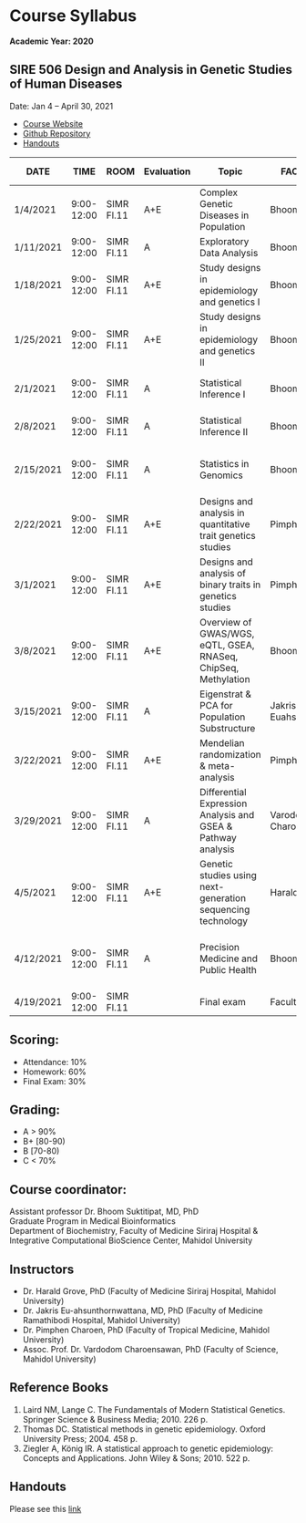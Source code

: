 Course Syllabus
===============

**Academic Year: 2020**

SIRE 506 Design and Analysis in Genetic Studies of Human Diseases
-----------------------------------------------------------------

Date:  Jan 4 – April 30, 2021



-   [Course Website](https://si-medbif.github.io/SIRE506/)
-   [Github Repository](https://github.com/si-medbif/SIRE506)
-   [Handouts]()

| DATE | TIME | ROOM | Evaluation | Topic | FACULTY STAFF | Coursera Supplements |
|------|------|------|------------|-------|---------------|----------------------|
| 1/4/2021 | 9:00-12:00 | SIMR Fl.11 | A+E | Complex Genetic Diseases in Population | Bhoom  Suktitipat | [The Data Scientist's Toolbox Week 2, 4](https://www.coursera.org/learn/data-scientists-tools?specialization=data-science-foundations-r) |
| 1/11/2021 | 9:00-12:00 | SIMR Fl.11 | A | Exploratory Data Analysis | Bhoom  Suktitipat | [Exploratory Data Analysis](https://www.coursera.org/learn/exploratory-data-analysis?specialization=jhu-data-science) |
| 1/18/2021 | 9:00-12:00 | SIMR Fl.11 | A+E | Study designs in epidemiology and genetics I | Bhoom  Suktitipat | [Study Design in Epidemiology - Week 1-2](https://www.coursera.org/learn/study-designs-epidemiology) |
| 1/25/2021 | 9:00-12:00 | SIMR Fl.11 | A+E | Study designs in epidemiology and genetics II | Bhoom  Suktitipat | [Study Design in Epidemiology - Week 3-4](https://www.coursera.org/learn/study-designs-epidemiology)|
| 2/1/2021 | 9:00-12:00 | SIMR Fl.11 | A | Statistical Inference I | Bhoom  Suktitipat | [Statistical Inference - Week 1-2](https://www.coursera.org/learn/statistical-inference) |
| 2/8/2021 | 9:00-12:00 | SIMR Fl.11 | A | Statistical Inference II | Bhoom  Suktitipat | [Statistical Inference - Week 3-4](https://www.coursera.org/learn/statistical-inference) |
| 2/15/2021 | 9:00-12:00 | SIMR Fl.11 | A | Statistics in Genomics | Bhoom  Suktitipat | [Statistics for Genomic Data Science - Week 1 & 2](https://www.coursera.org/learn/statistical-genomics) |
| 2/22/2021 | 9:00-12:00 | SIMR Fl.11 | A+E | Designs and analysis in quantitative trait genetics studies | Pimphen Charoen | [Statistics for Genomic Data Science - Week 2](https://www.coursera.org/learn/statistical-genomics) |
| 3/1/2021 | 9:00-12:00 | SIMR Fl.11 | A+E | Designs and analysis of binary traits in genetics studies | Pimphen Charoen | [Statistics for Genomic Data Science - Week 3](https://www.coursera.org/learn/statistical-genomics) |
| 3/8/2021 | 9:00-12:00 | SIMR Fl.11 | A+E | Overview of GWAS/WGS, eQTL, GSEA, RNASeq, ChipSeq, Methylation | Bhoom  Suktitipat | [Statistics for Genomic Data Science - Week 4](https://www.coursera.org/learn/statistical-genomics) |
| 3/15/2021 | 9:00-12:00 | SIMR Fl.11 | A | Eigenstrat & PCA for Population Substructure | Jakris Euahsunthornwattana |  |
| 3/22/2021 | 9:00-12:00 | SIMR Fl.11 | A+E | Mendelian randomization & meta-analysis | Pimphen Charoen |  |
| 3/29/2021 | 9:00-12:00 | SIMR Fl.11 | A | Differential Expression Analysis and GSEA & Pathway analysis | Varodom Charoensawan |  |
| 4/5/2021 | 9:00-12:00 | SIMR Fl.11 | A+E | Genetic studies using next-generation sequencing technology | Harald Grove |  |
| 4/12/2021 | 9:00-12:00 | SIMR Fl.11 | A | Precision Medicine and Public Health | Bhoom Suktitipat | [Case studies in Personalized Medicine -- Week 3](https://www.coursera.org/learn/personalizedmed) |
| 4/19/2021 | 9:00-12:00 | SIMR Fl.11 |   | Final exam | Faculty |  |

Scoring:
--------

* Attendance: 10%
* Homework: 60%
* Final Exam: 30%

Grading:
--------

* A > 90%
* B+ [80-90)
* B [70-80)
* C < 70%

Course coordinator:
-------------------

Assistant professor Dr. Bhoom Suktitipat, MD, PhD  
Graduate Program in Medical Bioinformatics  
Department of Biochemistry, Faculty of Medicine Siriraj Hospital &  
Integrative Computational BioScience Center, Mahidol University

Instructors
----------
* Dr. Harald Grove, PhD (Faculty of Medicine Siriraj Hospital, Mahidol University)
* Dr. Jakris Eu-ahsunthornwattana, MD, PhD (Faculty of Medicine Ramathibodi Hospital, Mahidol University)
* Dr. Pimphen Charoen, PhD (Faculty of Tropical Medicine, Mahidol University)
* Assoc. Prof. Dr. Vardodom Charoensawan, PhD (Faculty of Science, Mahidol University)

Reference Books
------------------
1. Laird NM, Lange C. The Fundamentals of Modern Statistical Genetics. Springer Science & Business Media; 2010. 226 p.
2. Thomas DC. Statistical methods in genetic epidemiology. Oxford University Press; 2004. 458 p.
3. Ziegler A, König IR. A statistical approach to genetic epidemiology: Concepts and Applications. John Wiley & Sons; 2010. 522 p.

Handouts
-----------
Please see this [link]()
